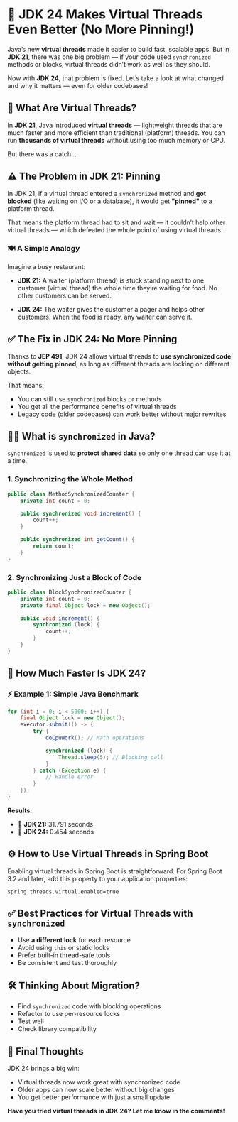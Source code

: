 
# 🚀 JDK 24 Makes Virtual Threads Even Better (No More Pinning!)

Java’s new **virtual threads** made it easier to build fast, scalable apps. But in **JDK 21**, there was one big problem — if your code used `synchronized` methods or blocks, virtual threads didn’t work as well as they should.

Now with **JDK 24**, that problem is fixed. Let’s take a look at what changed and why it matters — even for older codebases!

## 🧵 What Are Virtual Threads?

In **JDK 21**, Java introduced **virtual threads** — lightweight threads that are much faster and more efficient than traditional (platform) threads. You can run **thousands of virtual threads** without using too much memory or CPU.

But there was a catch...

## ⚠️ The Problem in JDK 21: Pinning

In JDK 21, if a virtual thread entered a `synchronized` method and **got blocked** (like waiting on I/O or a database), it would get **"pinned"** to a platform thread.

That means the platform thread had to sit and wait — it couldn’t help other virtual threads — which defeated the whole point of using virtual threads.

### 🍽 A Simple Analogy

Imagine a busy restaurant:

- **JDK 21:** A waiter (platform thread) is stuck standing next to one customer (virtual thread) the whole time they’re waiting for food. No other customers can be served.

- **JDK 24:** The waiter gives the customer a pager and helps other customers. When the food is ready, any waiter can serve it.

## ✅ The Fix in JDK 24: No More Pinning

Thanks to **JEP 491**, JDK 24 allows virtual threads to **use synchronized code without getting pinned**, as long as different threads are locking on different objects.

That means:

- You can still use `synchronized` blocks or methods
- You get all the performance benefits of virtual threads
- Legacy code (older codebases) can work better without major rewrites

## 🧑‍💻 What is `synchronized` in Java?

`synchronized` is used to **protect shared data** so only one thread can use it at a time.

### 1. Synchronizing the Whole Method

```java
public class MethodSynchronizedCounter {
    private int count = 0;

    public synchronized void increment() {
        count++;
    }

    public synchronized int getCount() {
        return count;
    }
}
```

### 2. Synchronizing Just a Block of Code

```java
public class BlockSynchronizedCounter {
    private int count = 0;
    private final Object lock = new Object();

    public void increment() {
        synchronized (lock) {
            count++;
        }
    }
}
```

## 🚀 How Much Faster Is JDK 24?

### ⚡ Example 1: Simple Java Benchmark

```java
for (int i = 0; i < 5000; i++) {
    final Object lock = new Object();
    executor.submit(() -> {
        try {
            doCpuWork(); // Math operations

            synchronized (lock) {
                Thread.sleep(5); // Blocking call
            }
        } catch (Exception e) {
            // Handle error
        }
    });
}
```

**Results:**

- 🐢 **JDK 21:** 31.791 seconds  
- 🚀 **JDK 24:** 0.454 seconds  

## ⚙️ How to Use Virtual Threads in Spring Boot

Enabling virtual threads in Spring Boot is straightforward. For Spring Boot 3.2 and later, add this property to your application.properties:

```properties
spring.threads.virtual.enabled=true
```

## ✅ Best Practices for Virtual Threads with `synchronized`

- Use **a different lock** for each resource
- Avoid using `this` or static locks
- Prefer built-in thread-safe tools
- Be consistent and test thoroughly

## 🛠 Thinking About Migration?

- Find `synchronized` code with blocking operations
- Refactor to use per-resource locks
- Test well
- Check library compatibility

## 🎯 Final Thoughts

JDK 24 brings a big win:

- Virtual threads now work great with synchronized code  
- Older apps can now scale better without big changes  
- You get better performance with just a small update  

**Have you tried virtual threads in JDK 24? Let me know in the comments!**

